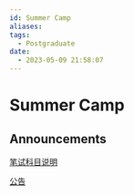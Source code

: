 ```yaml
---
id: Summer Camp
aliases: 
tags:
  - Postgraduate
date:
  - 2023-05-09 21:58:07
---
```


# Summer Camp

## Announcements

[笔试科目说明](https://www.ji.sjtu.edu.cn/cn/prospective-students-zh/2022-06-29/131965/)

[公告](https://www.ji.sjtu.edu.cn/cn/off-the-press-zh/2023-05-24/138602/)

